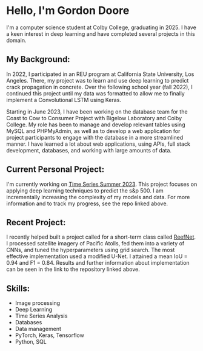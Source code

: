 # Hello, I'm Gordon Doore 

I'm a computer science student at Colby College, graduating in 2025. I have a keen interest in deep learning and have completed several projects in this domain.

## My Background:

In 2022, I participated in an REU program at California State University, Los Angeles. There, my project was to learn and use deep learning to predict crack propagation in concrete. Over the following school year (fall 2022), I continued this project until my data  was formatted to allow me to finally implement a Convolutional LSTM using Keras.

Starting in June 2023, I have been working on the database team for the Coast to Cow to Consumer Project with Bigelow Laboratory and Colby College. My role has been to manage and develop relevant tables using MySQL and PHPMyAdmin, as well as to develop a web application for project participants to engage with the database in a more streamlined manner. I have learned a lot about web applications, using APIs, full stack development, databases, and working with large amounts of data.

## Current Personal Project:

I'm currently working on [Time Series Summer 2023](https://github.com/gordoncd/time-series-summer2023). This project focuses on applying deep learning techniques to predict the s&p 500.  I am incrementally increasing the complexity of my models and data.  For more information and to track my progress, see the repo linked above.

## Recent Project:

I recently helped built a project called for a short-term class called [ReefNet](https://github.com/gordoncd/ReefNet). 
I processed satellite imagery of Pacific Atolls, fed them into a variety of CNNs, and tuned the hyperparameters using grid search.  The most effective implementation used a modified U-Net. 
I attained a mean IoU = 0.94 and F1 = 0.84.  Results and further information about implementation can be seen in the link to the repository linked above.

## Skills: 

- Image processing
- Deep Learning
- Time Series Analysis
- Databases
- Data management
- PyTorch, Keras, Tensorflow
- Python, SQL
